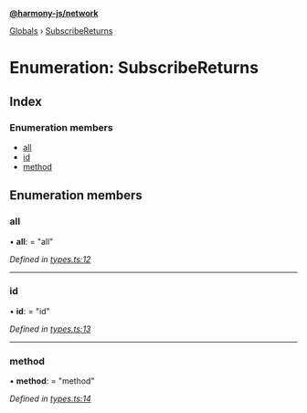 **[@harmony-js/network](../README.md)**

[Globals](../README.md) › [SubscribeReturns](subscribereturns.md)

# Enumeration: SubscribeReturns

## Index

### Enumeration members

* [all](subscribereturns.md#all)
* [id](subscribereturns.md#id)
* [method](subscribereturns.md#method)

## Enumeration members

###  all

• **all**: = "all"

*Defined in [types.ts:12](https://github.com/FireStack-Lab/Harmony-sdk-core/blob/517232c/packages/harmony-network/src/types.ts#L12)*

___

###  id

• **id**: = "id"

*Defined in [types.ts:13](https://github.com/FireStack-Lab/Harmony-sdk-core/blob/517232c/packages/harmony-network/src/types.ts#L13)*

___

###  method

• **method**: = "method"

*Defined in [types.ts:14](https://github.com/FireStack-Lab/Harmony-sdk-core/blob/517232c/packages/harmony-network/src/types.ts#L14)*